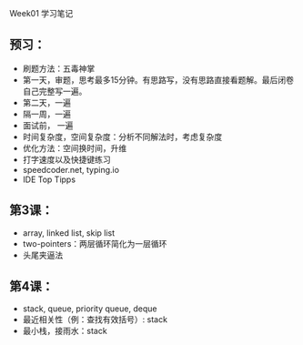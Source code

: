 Week01 学习笔记

## 预习：
* 刷题方法：五毒神掌
 * 第一天，审题，思考最多15分钟。有思路写，没有思路直接看题解。最后闭卷自己完整写一遍。
 * 第二天，一遍
 * 隔一周，一遍
 * 面试前， 一遍
* 时间复杂度，空间复杂度：分析不同解法时，考虑复杂度
 * 优化方法：空间换时间，升维
* 打字速度以及快捷键练习
 * speedcoder.net, typing.io
 * IDE Top Tipps

## 第3课：
* array, linked list, skip list
 * two-pointers：两层循环简化为一层循环
 * 头尾夹逼法

## 第4课：
* stack, queue, priority queue, deque
 * 最近相关性（例：查找有效括号）: stack
 * 最小栈，接雨水：stack
